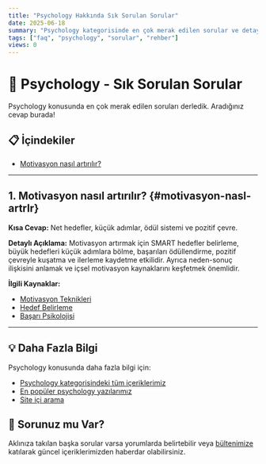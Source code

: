 ```yaml
---
title: "Psychology Hakkında Sık Sorulan Sorular"
date: 2025-06-18
summary: "Psychology kategorisinde en çok merak edilen sorular ve detaylı cevapları."
tags: ["faq", "psychology", "sorular", "rehber"]
views: 0
---
```


# 🧠 Psychology - Sık Sorulan Sorular

Psychology konusunda en çok merak edilen soruları derledik. Aradığınız cevap burada!

## 📋 İçindekiler
- [Motivasyon nasıl artırılır?](#motivasyon-nasl-artrlr)

---


## 1. Motivasyon nasıl artırılır? {#motivasyon-nasl-artrlr}

**Kısa Cevap:** Net hedefler, küçük adımlar, ödül sistemi ve pozitif çevre.

**Detaylı Açıklama:**
Motivasyon artırmak için SMART hedefler belirleme, büyük hedefleri küçük adımlara bölme, başarıları ödüllendirme, pozitif çevreyle kuşatma ve ilerleme kaydetme etkilidir. Ayrıca neden-sonuç ilişkisini anlamak ve içsel motivasyon kaynaklarını keşfetmek önemlidir.

**İlgili Kaynaklar:**
- [Motivasyon Teknikleri](https://mindverse-orcin.vercel.app/psychology)
- [Hedef Belirleme](https://mindverse-orcin.vercel.app/psychology)
- [Başarı Psikolojisi](https://mindverse-orcin.vercel.app/psychology)

---

## 💡 Daha Fazla Bilgi

Psychology konusunda daha fazla bilgi için:
- [Psychology kategorisindeki tüm içeriklerimiz](https://mindverse-orcin.vercel.app/psychology)
- [En popüler psychology yazılarımız](https://mindverse-orcin.vercel.app/popular)
- [Site içi arama](https://mindverse-orcin.vercel.app/search)

## 🤔 Sorunuz mu Var?

Aklınıza takılan başka sorular varsa yorumlarda belirtebilir veya [bültenimize](https://mindverse-orcin.vercel.app) katılarak güncel içeriklerimizden haberdar olabilirsiniz.
